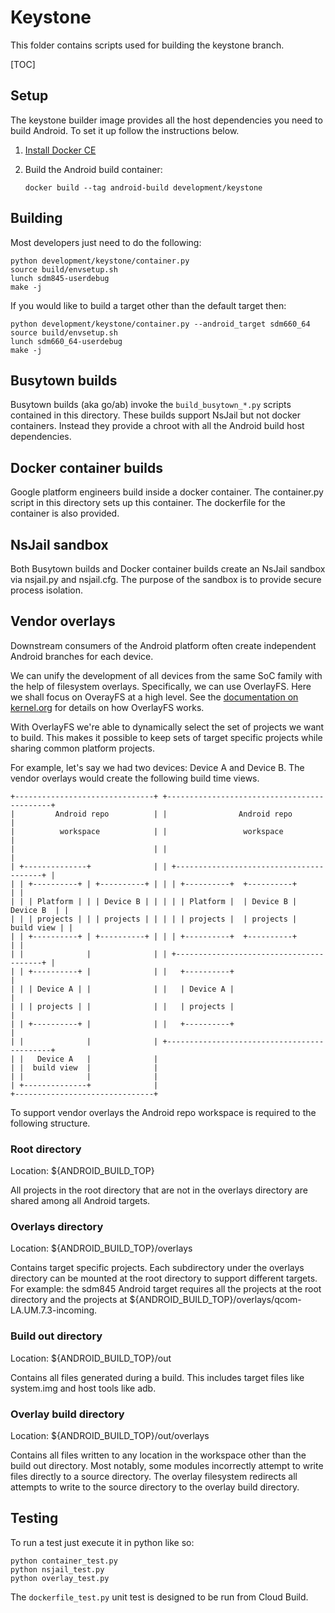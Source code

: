 # Keystone

This folder contains scripts used for building the keystone branch.

[TOC]

## Setup

The keystone builder image provides all the host dependencies
you need to build Android. To set it up follow the instructions
below.

1. [Install Docker CE](https://www.docker.com/community-edition)

1. Build the Android build container:

   ```
   docker build --tag android-build development/keystone
   ```

## Building

Most developers just need to do the following:

```
python development/keystone/container.py
source build/envsetup.sh
lunch sdm845-userdebug
make -j
```

If you would like to build a target other than the default target then:

```
python development/keystone/container.py --android_target sdm660_64
source build/envsetup.sh
lunch sdm660_64-userdebug
make -j
```

## Busytown builds

Busytown builds (aka go/ab) invoke the ```build_busytown_*.py``` scripts contained
in this directory. These builds support NsJail but not docker containers.
Instead they provide a chroot with all the Android build host dependencies.

## Docker container builds

Google platform engineers build inside a docker container. The container.py
script in this directory sets up this container. The dockerfile for the
container is also provided.

## NsJail sandbox

Both Busytown builds and Docker container builds create an NsJail sandbox via
nsjail.py and nsjail.cfg. The purpose of the sandbox is to provide secure
process isolation.

## Vendor overlays

Downstream consumers of the Android platform often create independent Android
branches for each device.

We can unify the development of all devices from the same SoC family with the help
of filesystem overlays. Specifically, we can use OverlayFS. Here we shall focus
on OverayFS at a high level. See the
[documentation on kernel.org](https://www.kernel.org/doc/Documentation/filesystems/overlayfs.txt)
for details on how OverlayFS works.

With OverlayFS we're able to dynamically select the set of projects
we want to build. This makes it possible to keep sets of
target specific projects while sharing common platform projects.

For example, let's say we had two devices: Device A and Device B.
The vendor overlays would create the following build time views.

```
+-------------------------------+ +--------------------------------------------+
|         Android repo          | |                Android repo                |
|          workspace            | |                 workspace                  |
|                               | |                                            |
| +--------------+              | | +----------------------------------------+ |
| | +----------+ | +----------+ | | | +----------+  +----------+             | |
| | | Platform | | | Device B | | | | | Platform |  | Device B |   Device B  | |
| | | projects | | | projects | | | | | projects |  | projects |  build view | |
| | +----------+ | +----------+ | | | +----------+  +----------+             | |
| |              |              | | +----------------------------------------+ |
| | +----------+ |              | |   +----------+                             |
| | | Device A | |              | |   | Device A |                             |
| | | projects | |              | |   | projects |                             |
| | +----------+ |              | |   +----------+                             |
| |              |              | +--------------------------------------------+
| |   Device A   |              |
| |  build view  |              |
| |              |              |
| +--------------+              |
+-------------------------------+
```

To support vendor overlays the Android repo workspace is required to the
following structure.

### Root directory

Location: ${ANDROID_BUILD_TOP}

All projects in the root directory that are not in the overlays
directory are shared among all Android targets.

### Overlays directory

Location: ${ANDROID_BUILD_TOP}/overlays

Contains target specific projects. Each subdirectory under the overlays
directory can be mounted at the root directory to support different targets.
For example: the sdm845 Android target requires all the projects at
the root directory and the projects at
${ANDROID_BUILD_TOP}/overlays/qcom-LA.UM.7.3-incoming.

### Build out directory

Location: ${ANDROID_BUILD_TOP}/out

Contains all files generated during a build. This includes target files
like system.img and host tools like adb.

### Overlay build directory

Location: ${ANDROID_BUILD_TOP}/out/overlays

Contains all files written to any location in the workspace other than
the build out directory.  Most notably, some modules incorrectly attempt to
write files directly to a source directory. The overlay filesystem
redirects all attempts to write to the source directory to the overlay
build directory.

## Testing

To run a test just execute it in python like so:

```
python container_test.py
python nsjail_test.py
python overlay_test.py
```

The `dockerfile_test.py` unit test is designed to be run from Cloud Build.
